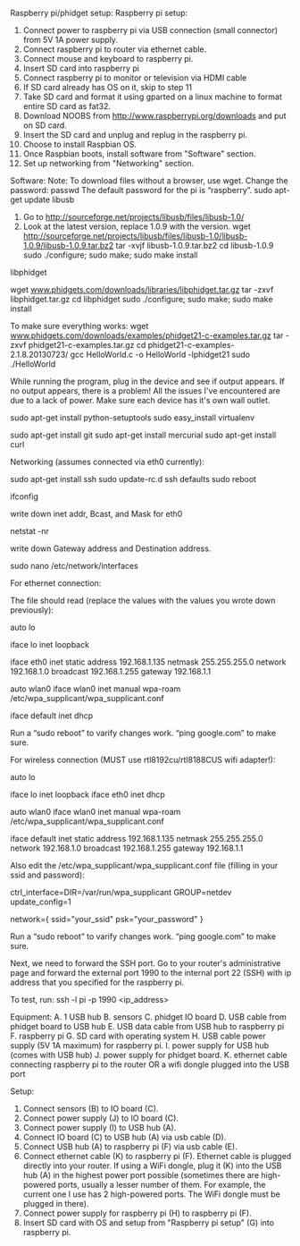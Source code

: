 Raspberry pi/phidget setup:
Raspberry pi setup:
1. Connect power to raspberry pi via USB connection (small connector) from 5V 1A power supply. 
2. Connect raspberry pi to router via ethernet cable.
3. Connect mouse and keyboard to raspberry pi.
4. Insert SD card into raspberry pi
5. Connect raspberry pi to monitor or television via HDMI cable
6. If SD card already has OS on it, skip to step 11
7. Take SD card and format it using gparted on a linux machine to format entire SD card as fat32.
8. Download NOOBS from http://www.raspberrypi.org/downloads and put on SD card.
9. Insert the SD card and unplug and replug in the raspberry pi.
10. Choose to install Raspbian OS. 
11. Once Raspbian boots, install software from "Software" section.
12. Set up networking from "Networking" section.

Software:
Note: To download files without a browser, use wget.
Change the password:
passwd
The default password for the pi is “raspberry”.
sudo apt-get update
libusb
1. Go to http://sourceforge.net/projects/libusb/files/libusb-1.0/
2. Look at the latest version, replace 1.0.9 with the version.
wget http://sourceforge.net/projects/libusb/files/libusb-1.0/libusb-1.0.9/libusb-1.0.9.tar.bz2
tar -xvjf libusb-1.0.9.tar.bz2
cd libusb-1.0.9
sudo ./configure; sudo make; sudo make install

libphidget

wget www.phidgets.com/downloads/libraries/libphidget.tar.gz
tar -zxvf libphidget.tar.gz
cd libphidget
sudo ./configure; sudo make; sudo make install

To make sure everything works:
wget www.phidgets.com/downloads/examples/phidget21-c-examples.tar.gz
tar -zxvf phidget21-c-examples.tar.gz 
cd phidget21-c-examples-2.1.8.20130723/
gcc HelloWorld.c -o HelloWorld -lphidget21
sudo ./HelloWorld

While running the program, plug in the device and see if output appears. If no output appears, there is a problem! All the issues I've encountered are due to a lack of power. Make sure each device has it's own wall outlet.

sudo apt-get install python-setuptools
sudo easy_install virtualenv

sudo apt-get install git
sudo apt-get install mercurial
sudo apt-get install curl

Networking (assumes connected via eth0 currently):

sudo apt-get install ssh
sudo update-rc.d ssh defaults
sudo reboot

ifconfig

write down inet addr, Bcast, and Mask for eth0

netstat -nr

write down Gateway address and Destination address.

sudo nano /etc/network/interfaces

For ethernet connection:

The file should read (replace the values with the values you wrote down previously):



auto lo

iface lo inet loopback

iface eth0 inet static
address 192.168.1.135
netmask 255.255.255.0
network 192.168.1.0
broadcast 192.168.1.255
gateway 192.168.1.1

auto wlan0
iface wlan0 inet manual
wpa-roam /etc/wpa_supplicant/wpa_supplicant.conf

iface default inet dhcp

Run a “sudo reboot” to varify changes work. “ping google.com” to make sure.

For wireless connection (MUST use rtl8192cu/rtl8188CUS wifi adapter!):

auto lo

iface lo inet loopback
iface eth0 inet dhcp

auto wlan0
iface wlan0 inet manual
wpa-roam /etc/wpa_supplicant/wpa_supplicant.conf

iface default inet static
address 192.168.1.135
netmask 255.255.255.0
network 192.168.1.0
broadcast 192.168.1.255
gateway 192.168.1.1

Also edit the /etc/wpa_supplicant/wpa_supplicant.conf file (filling in your ssid and password):

ctrl_interface=DIR=/var/run/wpa_supplicant GROUP=netdev
update_config=1

network={
        ssid="your_ssid"
        psk="your_password"
}

Run a “sudo reboot” to varify changes work. “ping google.com” to make sure.

Next, we need to forward the SSH port. Go to your router's administrative page and forward the external port 1990 to the internal port 22 (SSH) with ip address that you specified for the raspberry pi.

To test, run:
ssh -l pi -p 1990 <ip_address>

Equipment:
A. 1 USB hub
B. sensors
C. phidget IO board
D. USB cable from phidget board to USB hub
E. USB data cable from USB hub to raspberry pi
F. raspberry pi
G. SD card with operating system
H. USB cable power supply (5V 1A maximum) for raspberry pi.
I. power supply for USB hub (comes with USB hub)
J. power supply for phidget board.
K. ethernet cable connecting raspberry pi to the router OR a wifi dongle plugged into the USB port 

Setup:
1. Connect sensors (B) to IO board (C).
2. Connect power supply (J) to IO board (C).
3. Connect power supply (I) to USB hub (A).
4. Connect IO board (C) to USB hub (A) via usb cable (D).
5. Connect USB hub (A) to raspberry pi (F) via usb cable (E).
6. Connect ethernet cable (K) to raspberry pi (F). Ethernet cable is plugged directly into your router. If using a WiFi dongle, plug it (K) into the USB hub (A) in the highest power port possible (sometimes there are high-powered ports, usually a lesser number of them. For example, the current one I use has 2 high-powered ports. The WiFi dongle must be plugged in there).
7. Connect power supply for raspberry pi (H) to raspberry pi (F).
8. Insert SD card with OS and setup from "Raspberry pi setup" (G) into raspberry pi.
